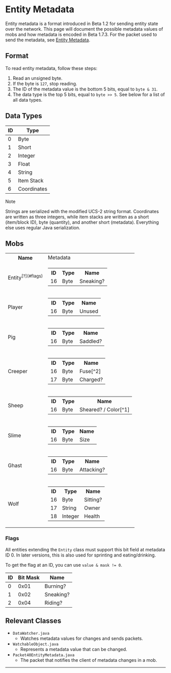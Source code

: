 # Entity Metadata
Entity metadata is a format introduced in Beta 1.2 for sending entity state over the network. This page will document the possible metadata values of mobs and how metadata is encoded in Beta 1.7.3. For the packet used to send the metadata, see [Entity Metadata](beta/040-entity-metadata.md).

## Format
To read entity metadata, follow these steps:
1. Read an unsigned byte.
1. If the byte is `127`, stop reading.
1. The ID of the metadata value is the bottom 5 bits, equal to `byte & 31`.
1. The data type is the top 5 bits, equal to `byte >> 5`. See below for a list of all data types.

## Data Types
| ID | Type |
| --- | --- | 
| 0 | Byte |
| 1 | Short |
| 2 | Integer |
| 3 | Float |
| 4 | String |
| 5 | Item Stack |
| 6 | Coordinates |

> [!NOTE]
> Strings are serialized with the modified UCS-2 string format. Coordinates are written as three integers, while item stacks are written as a short (item/block ID), byte (quantity), and another short (metadata). Everything else uses regular Java serialization.

## Mobs
<table>
    <tr>
        <th>Name</th>
        <td>Metadata</td>
    </tr>
    <tr>
        <td>Entity<sup>[?](#flags)</sup></td>
        <td>
            <table>
                <tr>
                    <th>ID</th>
                    <th>Type</th>
                    <th>Name</th>
                </tr>
                <tr>
                    <td>16</td>
                    <td>Byte</td>
                    <td>Sneaking?</td>
                </tr>
            </table>
        </td>
    </tr>
    <tr>
        <td>Player</td>
        <td>
            <table>
                <tr>
                    <th>ID</th>
                    <th>Type</th>
                    <th>Name</th>
                </tr>
                <tr>
                    <td>16</td>
                    <td>Byte</td>
                    <td>Unused</td>
                </tr>
            </table>
        </td>
    </tr>
    </tr>
        <td>Pig</td>
        <td>
            <table>
                <tr>
                    <th>ID</th>
                    <th>Type</th>
                    <th>Name</th>
                </tr>
                <tr>
                    <td>16</td>
                    <td>Byte</td>
                    <td>Saddled?</td>
                </tr>
            </table>
        </td>
    </tr>
    </tr>
        <td>Creeper</td>
        <td>
            <table>
                <tr>
                    <th>ID</th>
                    <th>Type</th>
                    <th>Name</th>
                </tr>
                <tr>
                    <td>16</td>
                    <td>Byte</td>
                    <td>Fuse[^2]</td>
                </tr>
                <tr>
                    <td>17</td>
                    <td>Byte</td>
                    <td>Charged?</td>
                </tr>
            </table>
        </td>
    </tr>
    </tr>
        <td>Sheep</td>
        <td>
            <table>
                <tr>
                    <th>ID</th>
                    <th>Type</th>
                    <th>Name</th>
                </tr>
                <tr>
                    <td>16</td>
                    <td>Byte</td>
                    <td>Sheared? / Color[^1]</td>
                </tr>
            </table>
        </td>
    </tr>
    </tr>
        <td>Slime</td>
        <td>
            <table>
                <tr>
                    <th>ID</th>
                    <th>Type</th>
                    <th>Name</th>
                </tr>
                <tr>
                    <td>16</td>
                    <td>Byte</td>
                    <td>Size</td>
                </tr>
            </table>
        </td>
    </tr>
    </tr>
        <td>Ghast</td>
        <td>
            <table>
                <tr>
                    <th>ID</th>
                    <th>Type</th>
                    <th>Name</th>
                </tr>
                <tr>
                    <td>16</td>
                    <td>Byte</td>
                    <td>Attacking?</td>
                </tr>
            </table>
        </td>
    </tr>
    </tr>
        <td>Wolf</td>
        <td>
            <table>
                <tr>
                    <th>ID</th>
                    <th>Type</th>
                    <th>Name</th>
                </tr>
                <tr>
                    <td>16</td>
                    <td>Byte</td>
                    <td>Sitting?</td>
                </tr>
                <tr>
                    <td>17</td>
                    <td>String</td>
                    <td>Owner</td>
                </tr>
                <tr>
                    <td>18</td>
                    <td>Integer</td>
                    <td>Health</td>
                </tr>
            </table>
        </td>
    </tr>
</table>

### Flags
All entities extending the `Entity` class must support this bit field at metadata ID 0. In later versions, this is also used for sprinting and eating/drinking.

To get the flag at an ID, you can use `value & mask != 0`.

| ID | Bit Mask | Name |
| --- | --- | --- |
| 0 | 0x01 | Burning? |
| 1 | 0x02 | Sneaking? |
| 2 | 0x04 | Riding? |

## Relevant Classes
- `DataWatcher.java`
    - Watches metadata values for changes and sends packets.
- `WatchableObject.java`
    - Represents a metadata value that can be changed.
- `Packet40EntityMetadata.java`
    - The packet that notifies the client of metadata changes in a mob.

<hr>

[^1]: You can use a `0x10` bit mask for shearedness and `0x0F` for color.

[^2]: `1` for blowing up, `-1` otherwise.